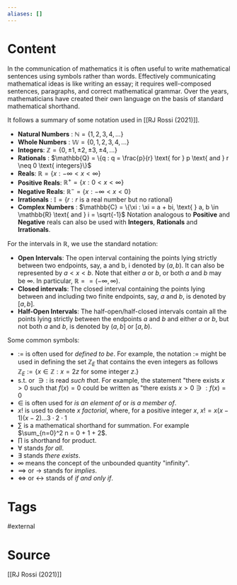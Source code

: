 ```yaml
---
aliases: []
---
```

# Content
In the communication of mathematics it is often useful to write mathematical sentences using symbols rather than words. Effectively communicating mathematical ideas is like writing an essay; it requires well-composed sentences, paragraphs, and correct mathematical grammar. Over the years, mathematicians have created their own language on the basis of standard mathematical shorthand.

It follows a summary of some notation used in [[RJ Rossi (2021)]].
* **Natural Numbers** : $\mathbb{N} = \{1, 2, 3, 4,...\}$
* **Whole Numbers** : $\mathbb{W} = \{0, 1, 2, 3, 4,...\}$
* **Integers**: $\mathbb{Z} = \{0, \pm1, \pm2, \pm3, \pm4,...\}$
* **Rationals** : $\mathbb{Q} = \{q : q = \frac{p}{r} \text{ for } p \text{ and } r \neq 0  \text{ integers}\}$ 
* **Reals**: $\mathbb{R} = \{x : -\infty < x < \infty \}$
* **Positive Reals**: $\mathbb{R}^+ = \{x : 0 < x < \infty \}$
* **Negative Reals**: $\mathbb{R}^- = \{x : -\infty < x < 0 \}$
* **Irrationals** : $\mathbb{I} = \{r : r \text{ is a real number but no rational} \}$
* **Complex Numbers** : $\mathbb{C} = \{\xi : \xi = a + bi, \text{  } a, b \in \mathbb{R} \text{ and } i = \sqrt{-1}$
Notation analogous to **Positive** and **Negative** reals can also be used with **Integers**, **Rationals** and **Irrationals**.


For the intervals in $\mathbb{R}$, we use the standard notation:
* **Open Intervals**: The open interval containing the points lying strictly between two endpoints, say, a and b, i denoted by $(a,b)$. It can also be represented by $a \lt x \lt b$. Note that either $a$ or $b$, or both $a$ and $b$ may be $\infty$. In particular, $\mathbb{R} == (-\infty,\infty)$.
* **Closed intervals**: The closed interval containing the points lying between and including two finite endpoints, say, $a$ and $b$, is denoted by $[a,b]$.
* **Half-Open Intervals**: The half-open/half-closed intervals contain all the points lying strictly between the endpoints $a$ and $b$ and either $a$ or $b$, but not both $a$ and $b$, is denoted by $(a,b]$ or $[a,b)$.


Some common symbols:
* $:=$ is often used for *defined to be*. For example, the notation $:=$ might be used in defining the set $\mathbb{Z}_E$ that contains the even integers as follows $\mathbb{Z}_{E} := \{x \in \mathbb{Z} : x = 2z \text{ for some integer } z.\}$
* s.t. or $\ni :$ is read *such that*. For example, the statement "there exists $x \gt 0$  such that $f(x) = 0$ could be written as "there exists $x \gt 0  \ni: f(x) = 0$
* $\in$ is often used for *is an element of* or *is a member of*. 
* $x!$ is used to denote *x factorial*, where, for a positive integer $x$, $x! = x(x-1)(x-2)...3\cdot2\cdot1$ 
* $\sum$ is a mathematical shorthand for summation. For example $\sum_{n=0}^2 n = 0 + 1 + 2$.
* $\prod$ is shorthand for product. 
* $\forall$ stands *for all*.
* $\exists$ stands *there exists*.
* $\infty$ means the concept of the unbounded quantity "infinity".
* $\implies$ or $\rightarrow$ stands for *implies*.
* $\iff$ or $\leftrightarrow$  stands of *if and only if*.


# Tags
#external 

# Source
[[RJ Rossi (2021)]]
